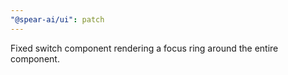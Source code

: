 ```yaml
---
"@spear-ai/ui": patch
---
```


Fixed switch component rendering a focus ring around the entire component.
